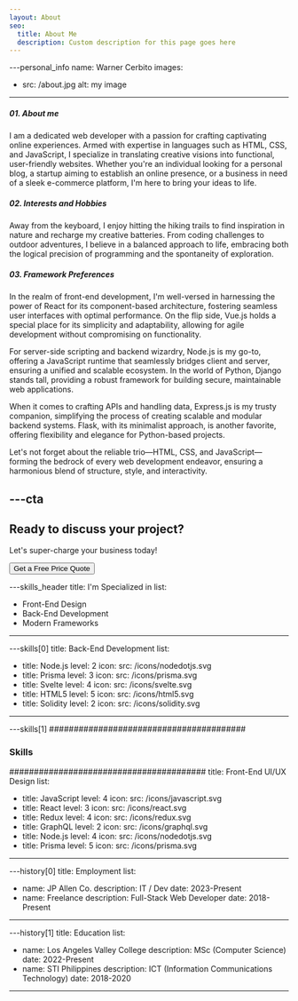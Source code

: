 ```yaml
---
layout: About
seo:
  title: About Me
  description: Custom description for this page goes here
---
```




---personal_info
name: Warner Cerbito
images:
  - src: /about.jpg
    alt: my image
---
##### <span>01.</span> About me

I am a dedicated web developer with a passion for crafting captivating online experiences. Armed with expertise in languages such as HTML, CSS, and JavaScript, I specialize in translating creative visions into functional, user-friendly websites. Whether you're an individual looking for a personal blog, a startup aiming to establish an online presence, or a business in need of a sleek e-commerce platform, I'm here to bring your ideas to life. 

##### <span>02.</span> Interests and Hobbies

 Away from the keyboard, I enjoy hitting the hiking trails to find inspiration in nature and recharge my creative batteries. From coding challenges to outdoor adventures, I believe in a balanced approach to life, embracing both the logical precision of programming and the spontaneity of exploration.

##### <span>03.</span> Framework Preferences

In the realm of front-end development, I'm well-versed in harnessing the power of React for its component-based architecture, fostering seamless user interfaces with optimal performance. On the flip side, Vue.js holds a special place for its simplicity and adaptability, allowing for agile development without compromising on functionality.

For server-side scripting and backend wizardry, Node.js is my go-to, offering a JavaScript runtime that seamlessly bridges client and server, ensuring a unified and scalable ecosystem. In the world of Python, Django stands tall, providing a robust framework for building secure, maintainable web applications.

When it comes to crafting APIs and handling data, Express.js is my trusty companion, simplifying the process of creating scalable and modular backend systems. Flask, with its minimalist approach, is another favorite, offering flexibility and elegance for Python-based projects.

Let's not forget about the reliable trio—HTML, CSS, and JavaScript—forming the bedrock of every web development endeavor, ensuring a harmonious blend of structure, style, and interactivity.



---cta
---
## Ready to discuss your project?

Let's super-charge your business today!

<Button href="/contact">
  Get a Free Price Quote
</Button>



---skills_header
title: I'm Specialized in
list:
  - Front-End Design
  - Back-End Development
  - Modern Frameworks
---



---skills[0]
title: Back-End Development
list:
  - title: Node.js
    level: 2
    icon:
      src: /icons/nodedotjs.svg
  - title: Prisma
    level: 3
    icon:
      src: /icons/prisma.svg
  - title: Svelte
    level: 4
    icon:
      src: /icons/svelte.svg
  - title: HTML5
    level: 5
    icon:
      src: /icons/html5.svg
  - title: Solidity
    level: 2
    icon:
      src: /icons/solidity.svg
---



---skills[1]
########################################
### Skills
########################################
title: Front-End UI/UX Design
list:
  - title: JavaScript
    level: 4
    icon:
      src: /icons/javascript.svg
  - title: React
    level: 3
    icon:
      src: /icons/react.svg
  - title: Redux
    level: 4
    icon:
      src: /icons/redux.svg
  - title: GraphQL
    level: 2
    icon:
      src: /icons/graphql.svg
  - title: Node.js
    level: 4
    icon:
      src: /icons/nodedotjs.svg
  - title: Prisma
    level: 5
    icon:
      src: /icons/prisma.svg
---



---history[0]
title: Employment
list:
  - name: JP Allen Co.
    description: IT / Dev
    date: 2023-Present
  - name: Freelance
    description: Full-Stack Web Developer
    date: 2018-Present
---



---history[1]
title: Education
list:
  - name: Los Angeles Valley College
    description: MSc (Computer Science)
    date: 2022-Present
  - name: STI Philippines
    description: ICT (Information Communications Technology)
    date: 2018-2020
---